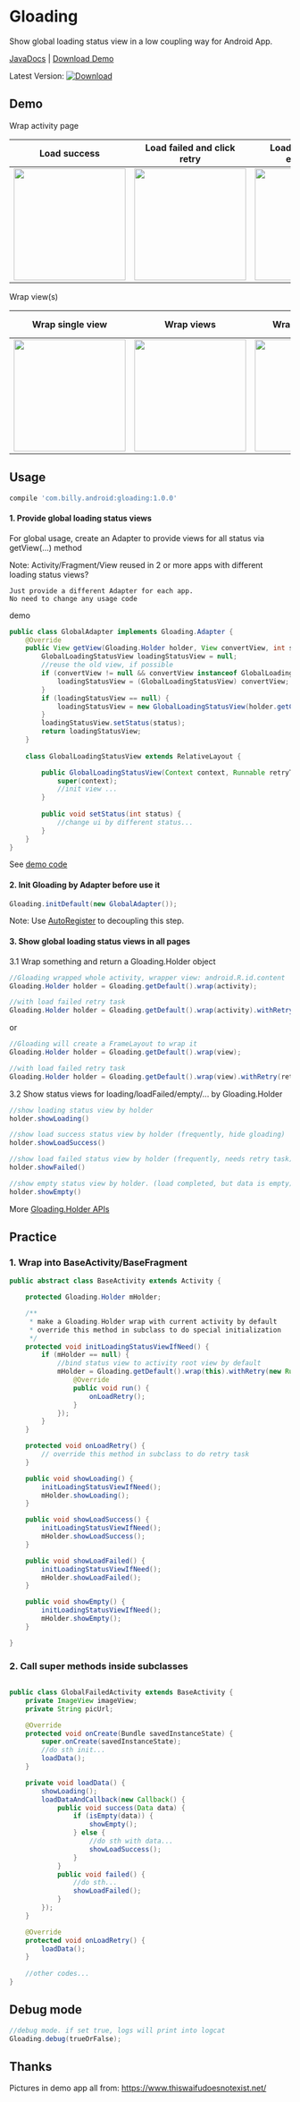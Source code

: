 # Gloading

Show global loading status view in a low coupling way for Android App.

[JavaDocs](https://luckybilly.github.io/Gloading/) | [Download Demo](https://github.com/luckybilly/Gloading/raw/master/demo.apk)

Latest Version: [![Download](https://api.bintray.com/packages/hellobilly/android/gloading/images/download.svg)](https://bintray.com/hellobilly/android/gloading/_latestVersion)

## Demo

Wrap activity page

Load success|Load failed and click retry|Load success with empty data|This loading status UI is special
:---:|:---:|:---:|:---:
<img src="image/en_load_success.gif" width="200" />|<img src="image/en_load_failed.gif" width="200" />|<img src="image/en_load_empty_data.gif" width="200" />|<img src="image/en_load_special_loading.gif" width="200" />

Wrap view(s)

Wrap single view|Wrap views|Wrap in GridView|Wrap in RecyclerView<br>No words below
:---:|:---:|:---:|:---:
<img src="image/en_wrap_single_view.gif" width="200" />|<img src="image/en_wrap_scroll_view.gif" width="200" />|<img src="image/en_wrap_grid_view.gif" width="200" />|<img src="image/en_wrap_recycler_view.gif" width="200" />


## Usage

```groovy
compile 'com.billy.android:gloading:1.0.0'
```

#### 1. Provide global loading status views

For global usage, create an Adapter to provide views for all status via getView(...) method 

Note: Activity/Fragment/View reused in 2 or more apps with different loading status views? 

~~~
Just provide a different Adapter for each app.
No need to change any usage code
~~~ 

demo

```java
public class GlobalAdapter implements Gloading.Adapter {
    @Override
    public View getView(Gloading.Holder holder, View convertView, int status) {
        GlobalLoadingStatusView loadingStatusView = null;
        //reuse the old view, if possible
        if (convertView != null && convertView instanceof GlobalLoadingStatusView) {
            loadingStatusView = (GlobalLoadingStatusView) convertView;
        }
        if (loadingStatusView == null) {
            loadingStatusView = new GlobalLoadingStatusView(holder.getContext(), holder.getRetryTask());
        }
        loadingStatusView.setStatus(status);
        return loadingStatusView;
    }
    
    class GlobalLoadingStatusView extends RelativeLayout {

        public GlobalLoadingStatusView(Context context, Runnable retryTask) {
            super(context);
            //init view ...
        }
        
        public void setStatus(int status) {
            //change ui by different status...
        }
    }
}
```
See [demo code](app/src/main/java/com/billy/android/loadingstatusview/wrapactivity/adapter/GlobalAdapter.java)

#### 2. Init Gloading by Adapter before use it
```java
Gloading.initDefault(new GlobalAdapter());
```

Note: Use [AutoRegister](https://github.com/luckybilly/AutoRegister) to decoupling this step.

#### 3. Show global loading status views in all pages

3.1 Wrap something and return a Gloading.Holder object

```java
//Gloading wrapped whole activity, wrapper view: android.R.id.content
Gloading.Holder holder = Gloading.getDefault().wrap(activity);

//with load failed retry task
Gloading.Holder holder = Gloading.getDefault().wrap(activity).withRetry(retryTask);
```

or

```java
//Gloading will create a FrameLayout to wrap it
Gloading.Holder holder = Gloading.getDefault().wrap(view);

//with load failed retry task
Gloading.Holder holder = Gloading.getDefault().wrap(view).withRetry(retryTask);
```

3.2 Show status views for loading/loadFailed/empty/... by Gloading.Holder

```java
//show loading status view by holder
holder.showLoading() 

//show load success status view by holder (frequently, hide gloading)
holder.showLoadSuccess()

//show load failed status view by holder (frequently, needs retry task)
holder.showFailed()

//show empty status view by holder. (load completed, but data is empty)
holder.showEmpty()
```

More [Gloading.Holder APIs](https://luckybilly.github.io/Gloading/com/billy/android/loading/Gloading.Holder.html)

## Practice

### 1. Wrap into BaseActivity/BaseFragment

```java
public abstract class BaseActivity extends Activity {

    protected Gloading.Holder mHolder;

    /**
     * make a Gloading.Holder wrap with current activity by default
     * override this method in subclass to do special initialization
     */
    protected void initLoadingStatusViewIfNeed() {
        if (mHolder == null) {
            //bind status view to activity root view by default
            mHolder = Gloading.getDefault().wrap(this).withRetry(new Runnable() {
                @Override
                public void run() {
                    onLoadRetry();
                }
            });
        }
    }

    protected void onLoadRetry() {
        // override this method in subclass to do retry task
    }

    public void showLoading() {
        initLoadingStatusViewIfNeed();
        mHolder.showLoading();
    }

    public void showLoadSuccess() {
        initLoadingStatusViewIfNeed();
        mHolder.showLoadSuccess();
    }

    public void showLoadFailed() {
        initLoadingStatusViewIfNeed();
        mHolder.showLoadFailed();
    }

    public void showEmpty() {
        initLoadingStatusViewIfNeed();
        mHolder.showEmpty();
    }

}
```

### 2. Call super methods inside subclasses

```java

public class GlobalFailedActivity extends BaseActivity {
    private ImageView imageView;
    private String picUrl;

    @Override
    protected void onCreate(Bundle savedInstanceState) {
        super.onCreate(savedInstanceState);
        //do sth init...
        loadData();
    }

    private void loadData() {
        showLoading();
        loadDataAndCallback(new Callback() {
        	public void success(Data data) {
        		if (isEmpty(data)) {
        			showEmpty();
        		} else {
        			//do sth with data...
        			showLoadSuccess();
        		}
        	}
        	public void failed() {
        		//do sth...
        		showLoadFailed();
        	}
        });
    }

    @Override
    protected void onLoadRetry() {
        loadData();
    }
    
    //other codes...
}

```


## Debug mode

```java
//debug mode. if set true, logs will print into logcat
Gloading.debug(trueOrFalse);
```

## Thanks

Pictures in demo app all from: https://www.thiswaifudoesnotexist.net/